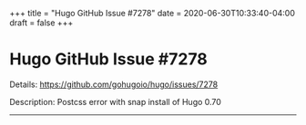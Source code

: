 +++
title = "Hugo GitHub Issue #7278"
date = 2020-06-30T10:33:40-04:00
draft = false
+++
# Hugo GitHub Issue #7278

Details: <https://github.com/gohugoio/hugo/issues/7278>

Description: Postcss error with snap install of Hugo 0.70

---
